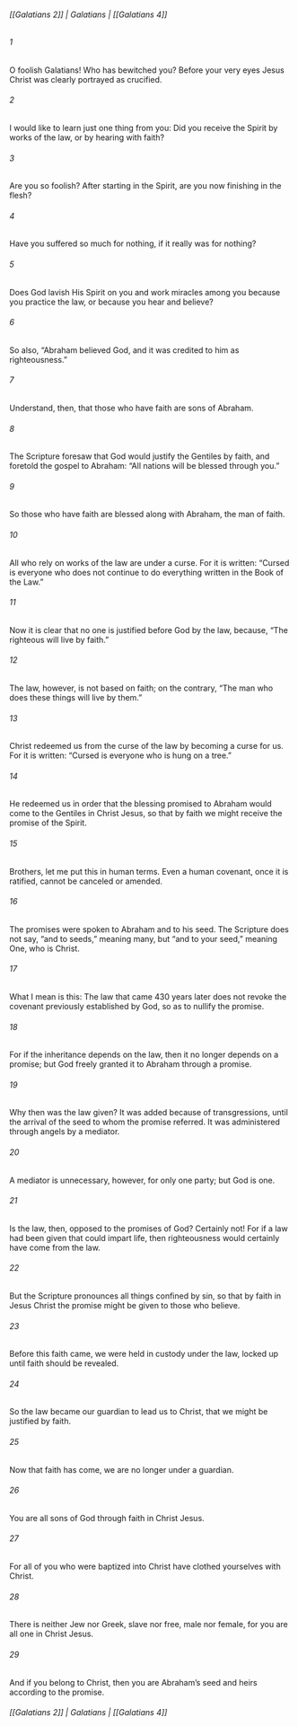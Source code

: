 ###### [[Galatians 2]] | Galatians | [[Galatians 4]]

###### 1
O foolish Galatians! Who has bewitched you? Before your very eyes Jesus Christ was clearly portrayed as crucified.
###### 2
I would like to learn just one thing from you: Did you receive the Spirit by works of the law, or by hearing with faith?
###### 3
Are you so foolish? After starting in the Spirit, are you now finishing in the flesh?
###### 4
Have you suffered so much for nothing, if it really was for nothing?
###### 5
Does God lavish His Spirit on you and work miracles among you because you practice the law, or because you hear and believe?
###### 6
So also, “Abraham believed God, and it was credited to him as righteousness.”
###### 7
Understand, then, that those who have faith are sons of Abraham.
###### 8
The Scripture foresaw that God would justify the Gentiles by faith, and foretold the gospel to Abraham: “All nations will be blessed through you.”
###### 9
So those who have faith are blessed along with Abraham, the man of faith.
###### 10
All who rely on works of the law are under a curse. For it is written: “Cursed is everyone who does not continue to do everything written in the Book of the Law.”
###### 11
Now it is clear that no one is justified before God by the law, because, “The righteous will live by faith.”
###### 12
The law, however, is not based on faith; on the contrary, “The man who does these things will live by them.”
###### 13
Christ redeemed us from the curse of the law by becoming a curse for us. For it is written: “Cursed is everyone who is hung on a tree.”
###### 14
He redeemed us in order that the blessing promised to Abraham would come to the Gentiles in Christ Jesus, so that by faith we might receive the promise of the Spirit.
###### 15
Brothers, let me put this in human terms. Even a human covenant, once it is ratified, cannot be canceled or amended.
###### 16
The promises were spoken to Abraham and to his seed. The Scripture does not say, “and to seeds,” meaning many, but “and to your seed,” meaning One, who is Christ.
###### 17
What I mean is this: The law that came 430 years later does not revoke the covenant previously established by God, so as to nullify the promise.
###### 18
For if the inheritance depends on the law, then it no longer depends on a promise; but God freely granted it to Abraham through a promise.
###### 19
Why then was the law given? It was added because of transgressions, until the arrival of the seed to whom the promise referred. It was administered through angels by a mediator.
###### 20
A mediator is unnecessary, however, for only one party; but God is one.
###### 21
Is the law, then, opposed to the promises of God? Certainly not! For if a law had been given that could impart life, then righteousness would certainly have come from the law.
###### 22
But the Scripture pronounces all things confined by sin, so that by faith in Jesus Christ the promise might be given to those who believe.
###### 23
Before this faith came, we were held in custody under the law, locked up until faith should be revealed.
###### 24
So the law became our guardian to lead us to Christ, that we might be justified by faith.
###### 25
Now that faith has come, we are no longer under a guardian.
###### 26
You are all sons of God through faith in Christ Jesus.
###### 27
For all of you who were baptized into Christ have clothed yourselves with Christ.
###### 28
There is neither Jew nor Greek, slave nor free, male nor female, for you are all one in Christ Jesus.
###### 29
And if you belong to Christ, then you are Abraham’s seed and heirs according to the promise.

###### [[Galatians 2]] | Galatians | [[Galatians 4]]
